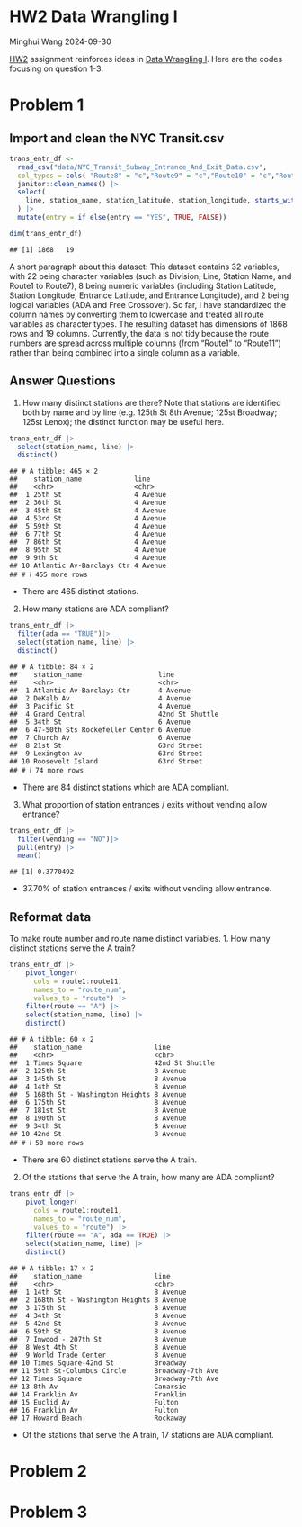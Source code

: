HW2 Data Wrangling I
================
Minghui Wang
2024-09-30

[HW2](https://p8105.com/homework_2.html) assignment reinforces ideas in
[Data Wrangling I](https://p8105.com/topic_data_wrangling_i.html). Here
are the codes focusing on question 1-3.

# Problem 1

## Import and clean the NYC Transit.csv

``` r
trans_entr_df <- 
  read_csv("data/NYC_Transit_Subway_Entrance_And_Exit_Data.csv",
  col_types = cols( "Route8" = "c","Route9" = "c","Route10" = "c","Route11" = "c")) |> 
  janitor::clean_names() |> 
  select(
    line, station_name, station_latitude, station_longitude, starts_with("route"), entry, vending, entrance_type, ada
  ) |> 
  mutate(entry = if_else(entry == "YES", TRUE, FALSE))
```

``` r
dim(trans_entr_df)
```

    ## [1] 1868   19

A short paragraph about this dataset: This dataset contains 32
variables, with 22 being character variables (such as Division, Line,
Station Name, and Route1 to Route7), 8 being numeric variables
(including Station Latitude, Station Longitude, Entrance Latitude, and
Entrance Longitude), and 2 being logical variables (ADA and Free
Crossover). So far, I have standardized the column names by converting
them to lowercase and treated all route variables as character types.
The resulting dataset has dimensions of 1868 rows and 19 columns.
Currently, the data is not tidy because the route numbers are spread
across multiple columns (from “Route1” to “Route11”) rather than being
combined into a single column as a variable.

## Answer Questions

1.  How many distinct stations are there? Note that stations are
    identified both by name and by line (e.g. 125th St 8th Avenue; 125st
    Broadway; 125st Lenox); the distinct function may be useful here.

``` r
trans_entr_df |> 
  select(station_name, line) |>
  distinct()
```

    ## # A tibble: 465 × 2
    ##    station_name             line    
    ##    <chr>                    <chr>   
    ##  1 25th St                  4 Avenue
    ##  2 36th St                  4 Avenue
    ##  3 45th St                  4 Avenue
    ##  4 53rd St                  4 Avenue
    ##  5 59th St                  4 Avenue
    ##  6 77th St                  4 Avenue
    ##  7 86th St                  4 Avenue
    ##  8 95th St                  4 Avenue
    ##  9 9th St                   4 Avenue
    ## 10 Atlantic Av-Barclays Ctr 4 Avenue
    ## # ℹ 455 more rows

- There are 465 distinct stations.

2.  How many stations are ADA compliant?

``` r
trans_entr_df |> 
  filter(ada == "TRUE")|>
  select(station_name, line) |>
  distinct()
```

    ## # A tibble: 84 × 2
    ##    station_name                   line           
    ##    <chr>                          <chr>          
    ##  1 Atlantic Av-Barclays Ctr       4 Avenue       
    ##  2 DeKalb Av                      4 Avenue       
    ##  3 Pacific St                     4 Avenue       
    ##  4 Grand Central                  42nd St Shuttle
    ##  5 34th St                        6 Avenue       
    ##  6 47-50th Sts Rockefeller Center 6 Avenue       
    ##  7 Church Av                      6 Avenue       
    ##  8 21st St                        63rd Street    
    ##  9 Lexington Av                   63rd Street    
    ## 10 Roosevelt Island               63rd Street    
    ## # ℹ 74 more rows

- There are 84 distinct stations which are ADA compliant.

3.  What proportion of station entrances / exits without vending allow
    entrance?

``` r
trans_entr_df |> 
  filter(vending == "NO")|>
  pull(entry) |>
  mean()
```

    ## [1] 0.3770492

- 37.70% of station entrances / exits without vending allow entrance.

## Reformat data

To make route number and route name distinct variables. 1. How many
distinct stations serve the A train?

``` r
trans_entr_df |> 
    pivot_longer(
      cols = route1:route11,
      names_to = "route_num", 
      values_to = "route") |> 
    filter(route == "A") |> 
    select(station_name, line) |>
    distinct()
```

    ## # A tibble: 60 × 2
    ##    station_name                  line           
    ##    <chr>                         <chr>          
    ##  1 Times Square                  42nd St Shuttle
    ##  2 125th St                      8 Avenue       
    ##  3 145th St                      8 Avenue       
    ##  4 14th St                       8 Avenue       
    ##  5 168th St - Washington Heights 8 Avenue       
    ##  6 175th St                      8 Avenue       
    ##  7 181st St                      8 Avenue       
    ##  8 190th St                      8 Avenue       
    ##  9 34th St                       8 Avenue       
    ## 10 42nd St                       8 Avenue       
    ## # ℹ 50 more rows

- There are 60 distinct stations serve the A train.

2.  Of the stations that serve the A train, how many are ADA compliant?

``` r
trans_entr_df |> 
    pivot_longer(
      cols = route1:route11,
      names_to = "route_num", 
      values_to = "route") |> 
    filter(route == "A", ada == TRUE) |> 
    select(station_name, line) |>
    distinct()
```

    ## # A tibble: 17 × 2
    ##    station_name                  line            
    ##    <chr>                         <chr>           
    ##  1 14th St                       8 Avenue        
    ##  2 168th St - Washington Heights 8 Avenue        
    ##  3 175th St                      8 Avenue        
    ##  4 34th St                       8 Avenue        
    ##  5 42nd St                       8 Avenue        
    ##  6 59th St                       8 Avenue        
    ##  7 Inwood - 207th St             8 Avenue        
    ##  8 West 4th St                   8 Avenue        
    ##  9 World Trade Center            8 Avenue        
    ## 10 Times Square-42nd St          Broadway        
    ## 11 59th St-Columbus Circle       Broadway-7th Ave
    ## 12 Times Square                  Broadway-7th Ave
    ## 13 8th Av                        Canarsie        
    ## 14 Franklin Av                   Franklin        
    ## 15 Euclid Av                     Fulton          
    ## 16 Franklin Av                   Fulton          
    ## 17 Howard Beach                  Rockaway

- Of the stations that serve the A train, 17 stations are ADA compliant.

# Problem 2

# Problem 3
